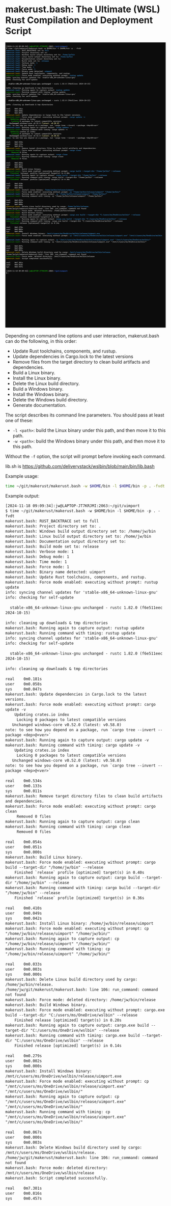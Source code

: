 # makerust.bash: The Ultimate (WSL) Rust Compilation and Deployment Script 

![Example Output](full.png)

Depending on command line options and user interaction, makerust.bash can do the following, in this order:

-	Update Rust toolchains, components, and rustup.
-	Update dependencies in Cargo.lock to the latest versions
-	Remove files from the target directory to clean build artifacts and dependencies.
-	Build a Linux binary.
-	Install the Linux binary.
-	Delete the Linux build directory.
-	Build a Windows binary.
-	Install the Windows binary.
-	Delete the Windows build directory.
-	Generate documentation.

The script describes its command line parameters. You should pass at least one of these:

- `-l <path>`: build the Linux binary under this path, and then move it to this path.
- `-w <path>`: build the Windows binary under this path, and then move it to this path.

Without the `-f` option, the script will prompt before invoking each command.

lib.sh is https://github.com/deliverystack/wslbin/blob/main/bin/lib.bash

Example usage:

``` sh
time ~/git/makerust/makerust.bash -w $HOME/bin -l $HOME/bin -p . -fvdt
```

Example output:

```
[2024-11-18 09:09:34]:jw@LAPTOP-JT7KRJMI:2063:~/git/uimport
$ time ~/git/makerust/makerust.bash -w $HOME/bin -l $HOME/bin -p . -fvdt
makerust.bash: RUST_BACKTRACE set to full
makerust.bash: Project directory set to: .
makerust.bash: Windows build output directory set to: /home/jw/bin
makerust.bash: Linux build output directory set to: /home/jw/bin
makerust.bash: Documentation output directory set to:
makerust.bash: Build mode set to: release
makerust.bash: Verbose mode: 1
makerust.bash: Debug mode: 1
makerust.bash: Time mode: 1
makerust.bash: Force mode: 1
makerust.bash: Binary name detected: uimport
makerust.bash: Update Rust toolchains, components, and rustup.
makerust.bash: Force mode enabled: executing without prompt: rustup update
info: syncing channel updates for 'stable-x86_64-unknown-linux-gnu'
info: checking for self-update

  stable-x86_64-unknown-linux-gnu unchanged - rustc 1.82.0 (f6e511eec 2024-10-15)

info: cleaning up downloads & tmp directories
makerust.bash: Running again to capture output: rustup update
makerust.bash: Running command with timing: rustup update
info: syncing channel updates for 'stable-x86_64-unknown-linux-gnu'
info: checking for self-update

  stable-x86_64-unknown-linux-gnu unchanged - rustc 1.82.0 (f6e511eec 2024-10-15)

info: cleaning up downloads & tmp directories

real    0m0.181s
user    0m0.058s
sys     0m0.047s
makerust.bash: Update dependencies in Cargo.lock to the latest versions.
makerust.bash: Force mode enabled: executing without prompt: cargo update -v
    Updating crates.io index
     Locking 0 packages to latest compatible versions
   Unchanged windows-core v0.52.0 (latest: v0.58.0)
note: to see how you depend on a package, run `cargo tree --invert --package <dep>@<ver>`
makerust.bash: Running again to capture output: cargo update -v
makerust.bash: Running command with timing: cargo update -v
    Updating crates.io index
     Locking 0 packages to latest compatible versions
   Unchanged windows-core v0.52.0 (latest: v0.58.0)
note: to see how you depend on a package, run `cargo tree --invert --package <dep>@<ver>`

real    0m0.534s
user    0m0.133s
sys     0m0.011s
makerust.bash: Remove target directory files to clean build artifacts and dependencies.
makerust.bash: Force mode enabled: executing without prompt: cargo clean
     Removed 0 files
makerust.bash: Running again to capture output: cargo clean
makerust.bash: Running command with timing: cargo clean
     Removed 0 files

real    0m0.054s
user    0m0.051s
sys     0m0.000s
makerust.bash: Build Linux binary.
makerust.bash: Force mode enabled: executing without prompt: cargo build --target-dir "/home/jw/bin" --release
    Finished `release` profile [optimized] target(s) in 0.40s
makerust.bash: Running again to capture output: cargo build --target-dir "/home/jw/bin" --release
makerust.bash: Running command with timing: cargo build --target-dir "/home/jw/bin" --release
    Finished `release` profile [optimized] target(s) in 0.36s

real    0m0.410s
user    0m0.049s
sys     0m0.042s
makerust.bash: Install Linux binary: /home/jw/bin/release/uimport
makerust.bash: Force mode enabled: executing without prompt: cp "/home/jw/bin/release/uimport" "/home/jw/bin/"
makerust.bash: Running again to capture output: cp "/home/jw/bin/release/uimport" "/home/jw/bin/"
makerust.bash: Running command with timing: cp "/home/jw/bin/release/uimport" "/home/jw/bin/"

real    0m0.033s
user    0m0.003s
sys     0m0.000s
makerust.bash: Delete Linux build directory used by cargo: /home/jw/bin/release.
/home/jw/git/makerust/makerust.bash: line 106: run_command: command not found
makerust.bash: Force mode: deleted directory: /home/jw/bin/release
makerust.bash: Build Windows binary.
makerust.bash: Force mode enabled: executing without prompt: cargo.exe build --target-dir "C:/users/ms/OneDrive/wslbin" --release
    Finished release [optimized] target(s) in 0.20s
makerust.bash: Running again to capture output: cargo.exe build --target-dir "C:/users/ms/OneDrive/wslbin" --release
makerust.bash: Running command with timing: cargo.exe build --target-dir "C:/users/ms/OneDrive/wslbin" --release
    Finished release [optimized] target(s) in 0.14s

real    0m0.279s
user    0m0.002s
sys     0m0.000s
makerust.bash: Install Windows binary: /mnt/c/users/ms/OneDrive/wslbin/release/uimport.exe
makerust.bash: Force mode enabled: executing without prompt: cp "/mnt/c/users/ms/OneDrive/wslbin/release/uimport.exe" "/mnt/c/users/ms/OneDrive/wslbin/"
makerust.bash: Running again to capture output: cp "/mnt/c/users/ms/OneDrive/wslbin/release/uimport.exe" "/mnt/c/users/ms/OneDrive/wslbin/"
makerust.bash: Running command with timing: cp "/mnt/c/users/ms/OneDrive/wslbin/release/uimport.exe" "/mnt/c/users/ms/OneDrive/wslbin/"

real    0m0.067s
user    0m0.000s
sys     0m0.003s
makerust.bash: Delete Windows build directory used by cargo: /mnt/c/users/ms/OneDrive/wslbin/release.
/home/jw/git/makerust/makerust.bash: line 106: run_command: command not found
makerust.bash: Force mode: deleted directory: /mnt/c/users/ms/OneDrive/wslbin/release
makerust.bash: Script completed successfully.

real    0m7.301s
user    0m0.816s
sys     0m0.457s
```
